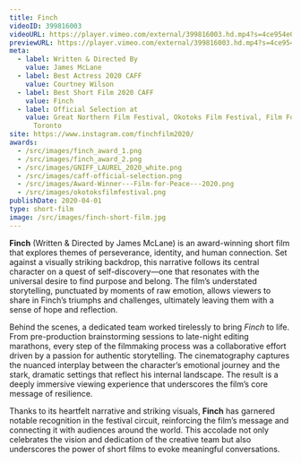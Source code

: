 ```yaml
---
title: Finch
videoID: 399816003
videoURL: https://player.vimeo.com/external/399816003.hd.mp4?s=4ce954e0683daad7dc02835375570b51104ac617&profile_id=175
previewURL: https://player.vimeo.com/external/399816003.hd.mp4?s=4ce954e0683daad7dc02835375570b51104ac617&profile_id=175
meta:
  - label: Written & Directed By
    value: James McLane
  - label: Best Actress 2020 CAFF
    value: Courtney Wilson
  - label: Best Short Film 2020 CAFF
    value: Finch
  - label: Official Selection at
    value: Great Northern Film Festival, Okotoks Film Festival, Film For Peace -
      Toronto
site: https://www.instagram.com/finchfilm2020/
awards:
  - /src/images/finch_award_1.png
  - /src/images/finch_award_2.png
  - /src/images/GNIFF_LAUREL_2020_white.png
  - /src/images/caff-official-selection.png
  - /src/images/Award-Winner---Film-for-Peace---2020.png
  - /src/images/okotoksfilmfestival.png
publishDate: 2020-04-01
type: short-film
image: /src/images/finch-short-film.jpg
---
```

**Finch** (Written & Directed by James McLane) is an award-winning short film that explores themes of perseverance, identity, and human connection. Set against a visually striking backdrop, this narrative follows its central character on a quest of self-discovery—one that resonates with the universal desire to find purpose and belong. The film’s understated storytelling, punctuated by moments of raw emotion, allows viewers to share in Finch’s triumphs and challenges, ultimately leaving them with a sense of hope and reflection.

Behind the scenes, a dedicated team worked tirelessly to bring *Finch* to life. From pre-production brainstorming sessions to late-night editing marathons, every step of the filmmaking process was a collaborative effort driven by a passion for authentic storytelling. The cinematography captures the nuanced interplay between the character’s emotional journey and the stark, dramatic settings that reflect his internal landscape. The result is a deeply immersive viewing experience that underscores the film’s core message of resilience.

Thanks to its heartfelt narrative and striking visuals, **Finch** has garnered notable recognition in the festival circuit, reinforcing the film’s message and connecting it with audiences around the world. This accolade not only celebrates the vision and dedication of the creative team but also underscores the power of short films to evoke meaningful conversations. [](https://vimeo.com/399541496)
